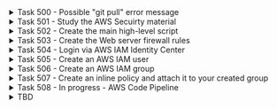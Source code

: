 <details>
<summary>Task 500 - Possible "git pull" error message</summary>
After you clone the course a7011e repository, you should not edit your ~/source/repos/a7011e/. files.

If you do edit your ~/source/repos/a7011e/. files, the next time you to a "git pull", you may get an error stating that there is a conflict.  Here is one way to solve the error:

Change to your ~/source/repos directory
```
cd ~/source/repos
```

Rename the directory
```
mv a7011e a7011e.bkup
```

Do a new clone
```
# You might need to authenticate with "ssh github.com"
git clone git@github.com:ToddBooth/a7011e.git
```

Copy the scripts to your scripts directory
```
cp a7011e/bin/*.sh ~/source/bin/.
```

Make the scripts executable
```
chmod +x ~/source/bin/*.sh
```

If you need any of your changes from your a7011e.bkup, you will have access.

When you know that you no longer need your old directory, you can delete it.
```
rm -rf ~/source/repos/a7011e.bkup
```

If the following tasks don't state otherwise, please:

1. Start vs code
2. Click on the lower left to connect to your remote aws-academy server
3. Open ~/source on the remote aws-academy server
4. Start up a terminal from the remote aws-academy server vs code window

</details>

<details>
<summary>Task 501 - Study the AWS Secuirty material</summary>
Study the AWS Security material found in Canvas > Modules > Week 4 > "Week 4, Learn AWS Organizations, IAM, and Idenity".
</details>

<details>
<summary>Task 502 - Create the main high-level script</summary>

We created a low-level script and we manually entered the invokation via bash shell commands.  Now, we will create the high level script to invoke the low-level script.

We will call the high-level script create_infrastructure.sh.  It has been provided to you in the course a7011e repository, but you need to copy it to your ~/source/bin/.
```
# the following will copy all scripts
cp ~/source/repos/a7011e/bin/*.sh ~/source/bin/.
```

```
# Make all scripts executable
chmod +x ~/source/bin/*.sh
```

Rehash so that bash can find the scripts
```
hash -r
```

Study the script, so that you fully understand every single line of code.  If needed, please ask ChatGPT to provide a detailed explanation.

Before executing the script, we are going to remove all of the existing VPC's except we will not remove the default VPC, so execute the following, after you read it and understand it.

```
# Delete the three IT Infastructure network AWS VPCs (Development, Testing, and Production)
delete_all_vpc.sh
```

So, to create the Development IT Infrastructure VPC, enter the following command:

```
create_infrastructure.sh
```

Now, get a list of all of the VPCs, to verify that the Development VPC was created.
```
# learn what the grep command and argument is doing
aws ec2 describe-vpcs | grep -E 'VpcId|IsDefault|0.0/16|Value'
```

</details>

<details>
<summary>Task 503 - Create the Web server firewall rules</summary>

In the above tasks, we started to create an IT Infrastructure (and planned to add security controls), but we only created the VPC.  When you add AWS EC2 instances to a VPC, you need to specify which firewall rules (security group), you will use.  When you add Web servers, you may use one security group (firewall), but when you add database servers, you will configure an entirely different set of firewall rules.  So, in this task, you will create the security group (firewall) to be used by the Web servers.

When you have a lot of similar tasks, it is a good idea to use SecOps, SecDevOps, IaC (Infrastructure as Code), and automate it.  However, creating the security groups (firewall) for the three VPCs (Dev, Test, Prod) is not much work, so for now, you will create just the "Test" security group (firewall) for the Web servers, via the AWS Management Console (web pages), which is also a very important skill.

Please create a new security group (firewall) as follows:

1. Name: Web Servers
2. Adding a description is mandatory when creating a security group in AWS.  Please include your student-id in your description.
3. Rule: Allow incoming TCP traffic with destination port 80 (http) from anywhere (0.0.0.0/0)
4. Rule: Allow incoming TCP traffic with destination port 443 (https) from anywhere (0.0.0.0/0)
</details>

<details>
<summary>Task 504 - Login via AWS IAM Identity Center</summary>
I've created an AWS organization, which consists of ten distinct AWS accounts.  I'll give a demonstration of this on Tuesday, the 28th.  Some of the important things to learn about AWS organizations, is that you can create a tree structure and configure limited authorization, based on what are called AWS organization SCP's (service control policies).

It can be very tedius to create users, groups, and policies, on each account, since sometimes a given user should have similar rights on perhaps three different AWS accounts.  AWS came up with a solution to this problem called AWS IAM Identity Center, which you learned about in task 501.

I've created an AWS IAM Identity Center local user, group, and policy repository, so all of you now have accounts.  For this week five, I've added you to just one of the ten AWS accounts.  In week six, I'm planning to authorize you to access two more AWS accounts.

Also, I've given you AWS administrator rights, on my own AWS account.  However, to prevent the costs from occuring, for example EC2 costs, I've enabled some security, to only allow you to use AWS S3 buckets, for the time being.

Here is how to login:

1. These are directions for Google Chrome.  If you use another web browser, you will need to make changes to the following.
2. Google Chrome has a problem, and does not allow you to login to AWS in two different ways, in the same Web browser, and they even have problems with multiple Chrome tab incognito AWS logins conflicting.  So, I recommend using the Chrome > Menu > Account > Add > Continue without an account > then name it something like "IAM IC {student_id}".  Then in that new tab, login as follows:

1. url: https://d-c3671ffba8.awsapps.com/start
2. user_id: "a7011e-{student_id}"
3. pw: After you enter your user_id, it should send an email to your LTU student email account, and provide a URL to setup your password.  If it does not, click on the "Forgot password" link, to get the email.
4. Once you login, click on Accounts
5. Then click on the only available account, "Test x8357", which is the AWS account that we will use for testing.
6. Then click on the permission set named, "Administrators".  Normally you would have full permissions, but Teacher Todd setup an AWS Organizations with Service Control Policies, to greatly limit your rights.  Todd will discuss this in class.  For example, you can't create EC2 instances, so just keep using your AWS Academy account to create free EC2 instances.
7. Surf to the AWS S3 service, and list the buckets, which should work fine.
8. Create a bucket with the following name, "{your_student_id}-test-01".  Leave the "Block all public access" setting enabled, to prevent public access.  You can use all the other defaults.  I might delete all buckets, so it you create bucket objects, you should be sure and have a local copy of the bucket objects.
</details>

<details>
<summary>Task 505 - Create an AWS IAM user</summary>
The AWS Academy Learner Lab course, with 100 USD in credits is great, and it is really useful to create and run expensive EC instances.  However, this class is all about IT Infrastructure Security, so you need to learn how to create AWS IAM users, groups, roles, and policies, which is not possible with the free AWS Academy accounts.

It took me many hours, but I found a solution.  Via the AWS IAM Identity Center, I've given you authorization to create users, groups, roles, and policies.  Even though you can create a user and give them full Administrator access, via the AWS Organization Service Control Policy (SCP), I can still limit and control what you are authorized to do, even when you login as the users that you create.

So, in this task, via the AWS Management Console, create a user, as follows:

1. Login, in a new Chrome account (as discussed previously), to your new AWS IAM Identity Center account
2. Surf to the "IAM" service
3. Click on the left, "Users".
4. Click on the upper right, "Create user"
5. Username: "{your_student_id}-user_01"
6. Click to enable, "Provide user access to the AWS Management Console - optional"
7. Use the default for, "Autogenerated password"
8. Disable (deselect), "Users must create a new password at next sign-in - Recommended"
9. On "Set permissions", leave the defaults, and click "Next", in the lower right
10. On "Review and create", click on "Add new tag", in the bottom left.
11. In the "Key" field, enter your user_id in all lower case.
12. Click "Create user", in the lower right
13. Verify that the user was created.
</details>

<details>
<summary>Task 506 - Create an AWS IAM group</summary>
Now you will create an AWS IAM group, and we'll also add the user to the group in task.  

1. Login, in a new Chrome account (as discussed previously), to your new AWS IAM Identity Center account
2. Surf to the "IAM" service
3. Click on the left, "User groups"
4. Click on the right, "Create group"
5. "Name the group": "{your_student_id}-group_01"
6. In the "Add users to the group", section, select the previous user that you created.
7. In the "Attach permissions policies - Optional", don't select anything
8. Click "Create group", in the lower right
9. Verify that the group was created.
</details>

<details>
<summary>Task 507 - Create an inline policy and attach it to your created group</summary>
TBD
</details>

<details>
<summary>Task 508 - In progress - AWS Code Pipeline</summary>

TBD: In this task, you will use the AWS Code Pipeline service, to automate your task.

</details>

<details>
<summary>TBD</summary>

</details>

